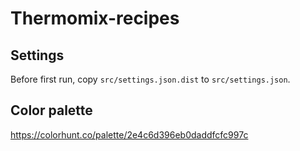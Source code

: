 # Thermomix-recipes

## Settings

Before first run, copy `src/settings.json.dist` to `src/settings.json`.

## Color palette

https://colorhunt.co/palette/2e4c6d396eb0daddfcfc997c
